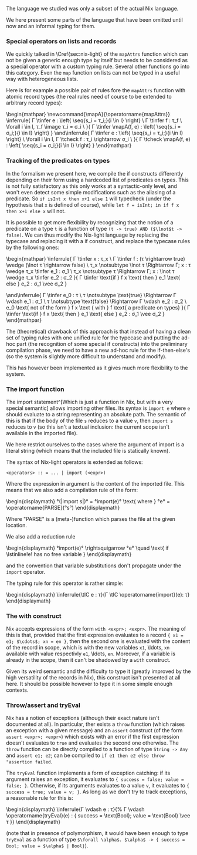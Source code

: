 The language we studied was only a subset of the actual Nix language.

We here present some parts of the language that have been omitted until now and
an informal typing for them.

### Special operators on lists and records

We quickly talked in \Cref{sec:nix-light} of the `mapAttrs` function which can
not be given a generic enough type by itself but needs to be considered as a
special operator with a custom typing rule.
Several other functions go into this category. Even the `map` function on lists
can not be typed in a useful way with heterogeneous lists.

Here is for example a possible pair of rules fore the `mapAttrs` function
with atomic record types (the real rules need of course to be extended to
arbitrary record types):

\begin{mathpar}
  \newcommand{\mapA}{\operatorname{mapAttrs}}
  \inferrule{
    Γ \tinfer e : \left\{ \seq{s_i = τ_i;}{i \in I} \right\} \\
    Γ \tinfer f : τ_f \\
    \forall i \in I, τ_f \image τ_i = σ_i \\
  }{
    Γ \tinfer \mapA(f, e) : \left\{ \seq{s_i = σ_i;}{i \in I} \right\}
  }
  \and\inferrule{
    Γ \tinfer e : \left\{ \seq{s_i = τ_i;}{i \in I} \right\} \\
    \forall i \in I, Γ \tcheck f : τ_i \rightarrow σ_i \\
  }{
    Γ \tcheck \mapA(f, e) : \left\{ \seq{s_i = σ_i;}{i \in I} \right\}
  }
\end{mathpar}

### Tracking of the predicates on types

In the formalism we present here, we compile the if constructs differently
depending on their form using a hardcoded list of predicates on types.
This is not fully satisfactory as this only works at a syntactic-only level,
and won't even detect some simple modifications such as the aliasing of a
predicate. So `if isInt x then x+1 else 1` will typecheck (under the hypothesis
that `x` is defined of course), while `let f = isInt; in if f x then x+1 else x`
will not.

It is possible to get more flexibility by recognizing that the notion of a
predicate on a type `t` is a function of type
`(t -> true) AND ($\lnot$t -> false)`.
We can thus modify the Nix-light language by replacing the typecase and
replacing it with a if construct, and replace the typecase rules by the
following ones:

\begin{mathpar}
  \inferrule{
    Γ \tinfer x : τ_x \\
    Γ \tinfer f : (τ \rightarrow true) \wedge (\lnot τ \rightarrow false) \\
    τ_x \notsubtype \lnot τ \Rightarrow Γ; x : τ \wedge τ_x \tinfer e_1 : σ_1 \\
    τ_x \notsubtype τ \Rightarrow Γ; x : \lnot τ \wedge τ_x \tinfer e_2 : σ_2
  }{
    Γ \tinfer \text{if } f x \text{ then } e_1 \text{ else } e_2 : σ_1 \vee σ_2
  }

\and\inferrule{
  Γ \tinfer e_0 : τ \\
    τ \notsubtype \text{true} \Rightarrow Γ \vdash e_1 : σ_1 \\
    τ \notsubtype \text{false} \Rightarrow Γ \vdash e_2 : σ_2 \\
    e_0 \text{ not of the form } f x \text { with } f \text{ a predicate on types}
}{
  Γ \tinfer \text{if } f x \text{ then } e_1 \text{ else } e_2 : σ_1 \vee σ_2
}
\end{mathpar}

The (theoretical) drawback of this approach is that instead of having a clean
set of typing rules with one unified rule for the typecase and putting the
ad-hoc part (the recognition of some special if constructs) into the
preliminary compilation phase, we need to have a new ad-hoc rule for the
if-then-else's (so the system is slightly more difficult to understand and
modify).

This has however been implemented as it gives much more flexibility to the
system.

### The import function

The import statement^[Which is just a function in Nix, but with a very special
semantic] allows importing other files. Its syntax is `import e` where `e`
should evaluate to a string representing an absolute path.
The semantic of this is that if the body of the file `s` reduces to a value
`v`, then `import s` reduces to `v` (so this isn't a textual inclusion: the
current scope isn't available in the imported file).

We here restrict ourselves to the cases where the argument of import is a
literal string (which means that the included file is statically known).

The syntax of Nix-light operators is extended as follows:

```
<operators> :: = ... | import (<expr>)
```

Where the expression in argument is the content of the imported file.
This means that we also add a compilation rule of the form:

\begin{displaymath}
  °(|import s|)° = °import(e)° \text{ where } °e° = \operatorname{PARSE}(°s°)
\end{displaymath}

Where "PARSE" is a (meta-)function which parses the file at the given location.

We also add a reduction rule

\begin{displaymath}
  °import(e)° \rightsquigarrow °e° \quad \text{ if \lstinline!e! has no free variable }
\end{displaymath}

and the convention that variable substitutions don't propagate under the
`import` operator.

The typing rule for this operator is rather simple:

\begin{displaymath}
\inferrule{\tIC e : τ}{Γ \tIC \operatorname{import}(e): τ}
\end{displaymath}

### The with construct

Nix accepts expressions of the form `with <expr>; <expr>`.
The meaning of this is that, provided that the first expression evaluates to a
record `{ x1 = e1; $\cdots$; xn = en }`, then the second one is evaluated with
the content of the record in scope, which is with the new variables `x1`,
\ldots, `xn` available with value respectivly `e1`, \ldots, `en`.
Moreover, if a variable is already in the scope, then it can't be shadowed by a
`with` construct.

Given its weird semantic and the difficulty to type it (greatly improved by the
high versatility of the records in Nix), this construct isn't presented at all
here.
It should be possible however to type it in some simple enough contexts.

### Throw/assert and tryEval

Nix has a notion of exceptions (although their exact nature isn't documented at
all).
In particular, ther exists a `throw` function (which raises an exception with a
given message) and an `assert` construct (of the form `assert <expr>; <expr>`)
which exists with an error if the first expression doesn't evaluates to `true`
and evaluates the second one otherwise.
The `throw` function can be directly compiled to a function of type
`String -> Any` and `assert e1; e2`; can be compiled to
`if e1 then e2 else throw "assertion failed`.

The `tryEval` function implements a form of exception catching: if its argument
raises an exception, it evaluates to `{ success = false; value = false; }`.
Otherwise, if its arguments evaluates to a value `v`, it evaluates to
`{ success = true; value = v; }`.
As long as we don't try to track exceptions, a reasonable rule for this is:

\begin{displaymath}
  \inferrule{Γ \vdash e : τ}{%
    Γ \vdash \operatorname{tryEval}(e) : \{ success = \text{Bool}; value = \text{Bool} \vee τ \}}
\end{displaymath}

(note that in presence of polymorphism, it would have been enough to type
`tryEval` as a function of type
`$\forall \alpha$. $\alpha$ -> { success = Bool; value = $\alpha$ | Bool}`).
